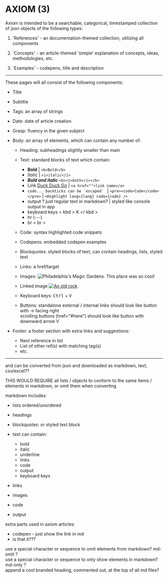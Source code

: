 # AXIOM (3)

<!-- This is a new setup of Axiom's search and categorization methods -->


Axiom is intended to be a searchable, categorical, timestamped collection of json objects of the following types:

1. 'References' - an documentation-themed collection, utilizing all components
2. 'Concepts' - an article-themed 'simple' explanation of concepts, ideas, methodologies, etc.  
        
3. 'Examples' - codepens, title and description

---

These pages will all consist of the following components:
    
- Title
- Subtitle
- Tags: an array of strings
- Date: date of article creation
- Grasp: fluency in the given subject
- Body: an array of elements, which can contain any number of:
    - Heading: subheadings slightly smaller than main
    - Text: standard blocks of text which contain:
        
        - **Bold** | `<b>Bold</b>`
        - *Italic* | `<i>italic</i>`
        - ***Bold and italic*** `<b><i>both</i></b>`
        - Link [Duck Duck Go](https://duckduckgo.com) | `<a href="">link name</a>`
        - ``code... backticks can be `escaped` `` | `<pre><code>Code</code></pre>` | `<Highlight lang={lang} code={code} />`
        - output ? just regular text in markdown? | styled like console output in app
        - keyboard keys < kbd > K </ kbd >
        - hr (---)
        - br < br >

    - Code: syntax highlighted code snippets
    - Codepens: embedded codepen examples
    - Blockquotes: styled blocks of text, can contain headings, lists, styled text
    - Links:  a href/target
    - Images:        ![Philadelphia's Magic Gardens. This place was so cool!](/img/garden.jpg "Magic Gardens")
    - Linked image  [![An old rock](/assets/images/shiprock.jpg "Shiprock, New Mexico")](https://www.flickr.com/photos/be/31839864/in)
    - Keyboard keys: <kbd>Ctrl</kbd> + <kbd>V</kbd>
    - Buttons: standalone external / internal links should look like button with -> facing right<br>
    scrolling buttons (href="#here") should look like button with downward arrow V

- Footer: a footer section with extra links and suggestions:

    - Next reference in list
    - List of other ref(s) with matching tag(s)
    - etc.

---







and can be converted from json and downloaded as markdown, text, csv/excel??
 <!-- or render page as pdf???? -->

THIS WOULD REQUIRE all lists / objects to conform to the same items / elements in markdown, or omit them when converting

markdown includes:
- lists ordered/unordered
- headings
- blockquotes: or styled text block
- text can contain:
  - bold
  - italic
  - underline
  - links
  - code
  - output
  - keyboard keys


- links
- images
- code
- output

extra parts used in axiom articles:

- codepen - just show the link in md
- is that it???

use a special character or sequence to omit elements from markdown?  md-omit  ?  
use a special character or sequence to only show elements in markdown?  md-only ?  
append a cool branded heading, commented out, at the top of all md files?

